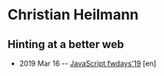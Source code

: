 # Christian Heilmann

## Hinting at a better web
- 2019 Mar 16 -- [JavaScript fwdays&#39;19](https://fwdays.com/event/js-fwdays-2019/review/hinting-at-a-better-web) [en]   
